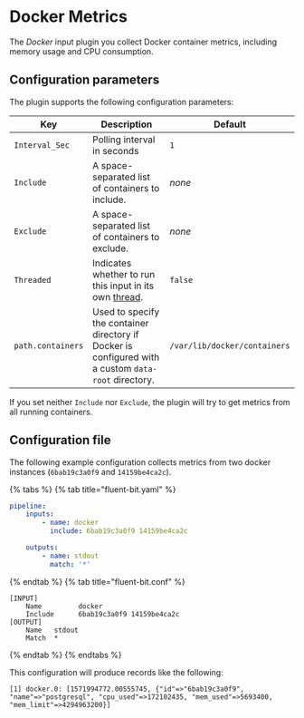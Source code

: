 # Docker Metrics

The _Docker_ input plugin you collect Docker container metrics, including memory usage and CPU consumption.

## Configuration parameters

The plugin supports the following configuration parameters:

| Key          | Description                                     | Default |
| ------------ | ----------------------------------------------- | ------- |
| `Interval_Sec` | Polling interval in seconds                     | `1`   |
| `Include`      | A space-separated list of containers to include. | _none_ |
| `Exclude`      | A space-separated list of containers to exclude. | _none_ |
| `Threaded` | Indicates whether to run this input in its own [thread](../../administration/multithreading.md#inputs). | `false` |
| `path.containers` | Used to specify the container directory if Docker is configured with a custom `data-root` directory. | `/var/lib/docker/containers` |

If you set neither `Include` nor `Exclude`, the plugin will try to get metrics from all running containers.

## Configuration file

The following example configuration collects metrics from two docker instances (`6bab19c3a0f9` and `14159be4ca2c`).

{% tabs %}
{% tab title="fluent-bit.yaml" %}

```yaml
pipeline:
    inputs:
        - name: docker
          include: 6bab19c3a0f9 14159be4ca2c

    outputs:
        - name: stdout
          match: '*'
```

{% endtab %}
{% tab title="fluent-bit.conf" %}

```text
[INPUT]
    Name         docker
    Include      6bab19c3a0f9 14159be4ca2c
[OUTPUT]
    Name   stdout
    Match  *
```

{% endtab %}
{% endtabs %}

This configuration will produce records like the following:

```text
[1] docker.0: [1571994772.00555745, {"id"=>"6bab19c3a0f9", "name"=>"postgresql", "cpu_used"=>172102435, "mem_used"=>5693400, "mem_limit"=>4294963200}]
```